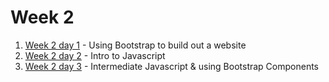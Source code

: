# Week 2

1. [Week 2 day 1](./w2d1) - Using Bootstrap to build out a website
2. [Week 2 day 2](./w2d2) - Intro to Javascript
3. [Week 2 day 3](./w2d3) - Intermediate Javascript & using Bootstrap Components
